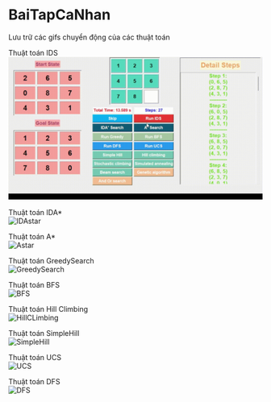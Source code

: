 # BaiTapCaNhan
Lưu trữ các gifs chuyển động của các thuật toán

Thuật toán IDS             
![IDS](https://github.com/DangTranAnhQuan/BaiTapCaNhan/blob/main/IDS_new.gif)

Thuật toán IDA*             
![IDAstar](https://github.com/DangTranAnhQuan/BaiTapCaNhan/blob/main/IDAstar.gif)

Thuật toán A*           
![Astar](https://github.com/DangTranAnhQuan/BaiTapCaNhan/blob/main/Astar.gif)

Thuật toán GreedySearch      
![GreedySearch](https://github.com/DangTranAnhQuan/BaiTapCaNhan/blob/main/GreedySearch.gif)

Thuật toán BFS          
![BFS](https://github.com/DangTranAnhQuan/BaiTapCaNhan/blob/main/BFS.gif)

Thuật toán Hill Climbing    
![HillCLimbing](https://github.com/DangTranAnhQuan/BaiTapCaNhan/blob/main/HillClimbing.gif)

Thuật toán SimpleHill      
![SimpleHill](https://github.com/DangTranAnhQuan/BaiTapCaNhan/blob/main/SimpleHill.gif)

Thuật toán UCS           
![UCS](https://github.com/DangTranAnhQuan/BaiTapCaNhan/blob/main/UCS.gif)

Thuật toán DFS            
![DFS](https://github.com/DangTranAnhQuan/BaiTapCaNhan/blob/main/DFS.gif)
